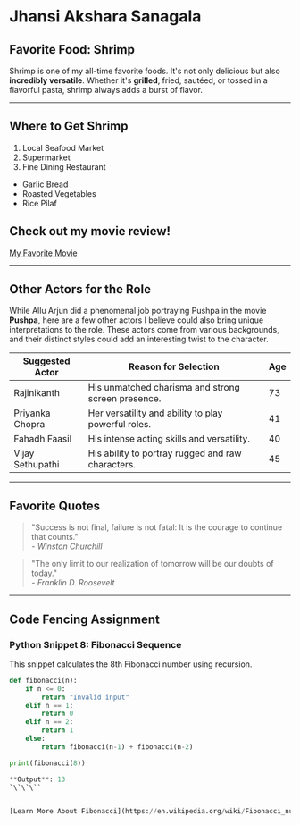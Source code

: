 # Jhansi Akshara Sanagala
## Favorite Food: Shrimp
Shrimp is one of my all-time favorite foods. It's not only delicious but also **incredibly versatile**. Whether it's **grilled**, fried, sautéed, or tossed in a flavorful pasta, shrimp always adds a burst of flavor.

---

## Where to Get Shrimp
1) Local Seafood Market
2) Supermarket
3) Fine Dining Restaurant
- Garlic Bread
- Roasted Vegetables
- Rice Pilaf


## Check out my movie review!
[My Favorite Movie](./MyMovie.md)


---

## Other Actors for the Role
While Allu Arjun did a phenomenal job portraying Pushpa in the movie **Pushpa**, here are a few other actors I believe could also bring unique interpretations to the role. These actors come from various backgrounds, and their distinct styles could add an interesting twist to the character.

| Suggested Actor   | Reason for Selection                               | Age |
|-------------------|----------------------------------------------------|-----|
| Rajinikanth       | His unmatched charisma and strong screen presence. | 73  |
| Priyanka Chopra   | Her versatility and ability to play powerful roles.| 41  |
| Fahadh Faasil     | His intense acting skills and versatility.         | 40  |
| Vijay Sethupathi  | His ability to portray rugged and raw characters.  | 45  |

---

## Favorite Quotes
> "Success is not final, failure is not fatal: It is the courage to continue that counts."  
> *- Winston Churchill*

> "The only limit to our realization of tomorrow will be our doubts of today."  
> *- Franklin D. Roosevelt*


---
## Code Fencing Assignment
### Python Snippet 8: Fibonacci Sequence
This snippet calculates the 8th Fibonacci number using recursion.

```python
def fibonacci(n):
    if n <= 0:
        return "Invalid input"
    elif n == 1:
        return 0
    elif n == 2:
        return 1
    else:
        return fibonacci(n-1) + fibonacci(n-2)

print(fibonacci(8))

**Output**: 13
`\`\`\``


[Learn More About Fibonacci](https://en.wikipedia.org/wiki/Fibonacci_number)
